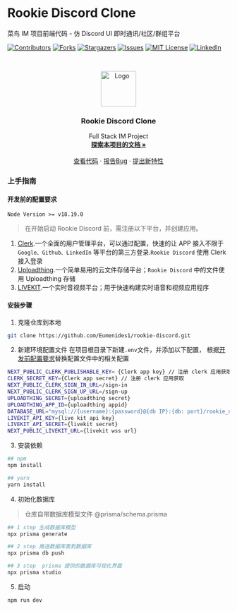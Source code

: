

# Rookie Discord Clone

 菜鸟 IM 项目前端代码 - 仿 Discord UI 即时通讯/社区/群组平台

<!-- PROJECT SHIELDS -->

[![Contributors][contributors-shield]][contributors-url]
[![Forks][forks-shield]][forks-url]
[![Stargazers][stars-shield]][stars-url]
[![Issues][issues-shield]][issues-url]
[![MIT License][license-shield]][license-url]
[![LinkedIn][linkedin-shield]][linkedin-url]

<!-- PROJECT LOGO -->
<br />

<p align="center">
  <a href="https://github.com/Eumenides1/rookie-discord">
    <img src="https://media.discordapp.net/attachments/1038727698249433138/1244834026322137208/ashbur_a_logo_for_full_stack_IM_program_8f488728-db77-439b-b0be-1d7d700d27fc.png?ex=66568d87&is=66553c07&hm=af9b77eaaa447b970015f2c13ceddec4b9fe996e32759594a3a6d6afffa6a17e&=&format=webp&quality=lossless&width=700&height=700" alt="Logo" width="80" height="80">
  </a>

  <h3 align="center">Rookie Discord Clone</h3>
  <p align="center">
    Full Stack IM Project
    <br />
    <a href="https://github.com/shaojintian/Best_README_template"><strong>探索本项目的文档 »</strong></a>
    <br />
    <br />
    <a href="https://github.com/Eumenides1/rookie-discord">查看代码</a>
    ·
    <a href="https://github.com/Eumenides1/rookie-discord/issues">报告Bug</a>
    ·
    <a href="https://github.com/Eumenides1/rookie-discord/issues">提出新特性</a>
  </p>

</p>

 

### 上手指南

#### 开发前的配置要求
```
Node Version >= v18.19.0
```

> 在开始启动 Rookie Discord 前，需注册以下平台，并创建应用。

1. [Clerk](https://clerk.com/).一个全面的用户管理平台，可以通过配置，快速的让 APP 接入不限于 `Google、Github、LinkedIn` 等平台的第三方登录.`Rookie Discord` 使用 Clerk 接入登录
2. [Uploadthing](https://uploadthing.com/).一个简单易用的云文件存储平台；`Rookie Discord` 中的文件使用 Uploadthing 存储
3. [LIVEKIT](https://livekit.io/).一个实时音视频平台；用于快速构建实时语音和视频应用程序

#### **安装步骤**

1. 克隆仓库到本地

```sh
git clone https://github.com/Eumenides1/rookie-discord.git
```
2. 新建环境配置文件
在项目根目录下新建`.env`文件，并添加以下配置， 根据[开发前配置要求](#开发前的配置要求)替换配置文件中的相关配置
```sh
NEXT_PUBLIC_CLERK_PUBLISHABLE_KEY= {Clerk app key} // 注册 clerk 应用获取
CLERK_SECRET_KEY={Clerk app secret} // 注册 clerk 应用获取
NEXT_PUBLIC_CLERK_SIGN_IN_URL=/sign-in
NEXT_PUBLIC_CLERK_SIGN_UP_URL=/sign-up
UPLOADTHING_SECRET={uploadthing secret}
UPLOADTHING_APP_ID={uploadthing appid}
DATABASE_URL="mysql://{username}:{password}@{db IP}:{db: port}/rookie_discord?schema=public"
LIVEKIT_API_KEY={live kit api key}
LIVEKIT_API_SECRET={livekit secret}
NEXT_PUBLIC_LIVEKIT_URL={livekit wss url}
```

3. 安装依赖
```sh
## npm 
npm install

## yarn
yarn install
```
4. 初始化数据库
> 仓库自带数据库模型文件 @prisma/schema.prisma
```sh
## 1 step 生成数据库模型
npx prisma generate

## 2 step 推送数据库表到数据库
npx prisma db push

## 3 step  prisma 提供的数据库可视化界面
npx prisma studio
```

5. 启动
```sh
npm run dev

```




<!-- links -->
[your-project-path]:shaojintian/Best_README_template
[contributors-shield]: https://img.shields.io/github/contributors/shaojintian/Best_README_template.svg?style=flat-square
[contributors-url]: https://github.com/shaojintian/Best_README_template/graphs/contributors
[forks-shield]: https://img.shields.io/github/forks/shaojintian/Best_README_template.svg?style=flat-square
[forks-url]: https://github.com/shaojintian/Best_README_template/network/members
[stars-shield]: https://img.shields.io/github/stars/shaojintian/Best_README_template.svg?style=flat-square
[stars-url]: https://github.com/shaojintian/Best_README_template/stargazers
[issues-shield]: https://img.shields.io/github/issues/shaojintian/Best_README_template.svg?style=flat-square
[issues-url]: https://img.shields.io/github/issues/shaojintian/Best_README_template.svg
[license-shield]: https://img.shields.io/github/license/shaojintian/Best_README_template.svg?style=flat-square
[license-url]: https://github.com/shaojintian/Best_README_template/blob/master/LICENSE.txt
[linkedin-shield]: https://img.shields.io/badge/-LinkedIn-black.svg?style=flat-square&logo=linkedin&colorB=555
[linkedin-url]: https://linkedin.com/in/shaojintian